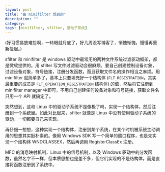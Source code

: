 ```yaml
---
layout: post
title: "由 minifilter 想到的"
description: ""
category: 
tags: [minifilter, sfilter, 驱动子系统]
---
```


(好习惯易放难捡啊，一转眼就月底了，好几周没写博客了，惭愧惭愧，慢慢再重新捡起。)

sfilter 和 minifilter 是 windows 驱动中最常用的两种文件系统过滤驱动框架，都是微软提供的。用 sfilter 写文件过滤驱动会很麻烦，要自己创建控制设备对象，过滤设备对象，符号链接，注册分发函数，而且获取文件名的操作相当之麻烦。用 minifilter 就简单多了，基本上只要填充好一个结构体 (`FLT_REGISTRATION`，其实最重要的成员是 `FLT_OPERATION_REGISTRATION` 结构体) 的值，然后将它注册到 minifilter manager 中即可，不用自己创建任何设备对象和符号链接，获取文件名只用一个 API 就搞定了。

突然想到，这和 Linux 中的驱动子系统不是像极了吗，实现一个结构体，然后注册到一个系统里。如此对比起来，sfilter 就像是 Linux 中没有使用驱动子系统的驱动，一切都要自己来实现。

再仔细一想想，这种实现一个结构体，注册到某个系统，在某个时机被系统主动调用的思想其实挺朴素的。像用 Windows SDK 写一个简单的窗口程序，也是先实现一个结构体 WNDCLASSEX，然后再调用 RegisterClassEx 注册。

MFC 的消息映射机制，Linux 中的信号机制，以及 Windows 驱动中的分发函数，虽然名字不一样，但本质思想也是差不多，但它们实现的不是结构体，而是直接将函数注册到了系统中。
